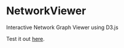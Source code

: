 NetworkViewer
=============

Interactive Network Graph Viewer using D3.js 

Test it out [here](http://harmslab.github.io/NetworkViewer/).